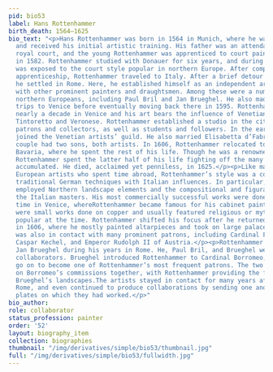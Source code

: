 ```yaml
---
pid: bio53
label: Hans Rottenhammer
birth_death: 1564–1625
bio_text: "<p>Hans Rottenhammer was born in 1564 in Munich, where he was also raised
  and received his initial artistic training. His father was an attendant at the Munich
  royal court, and the young Rottenhammer was apprenticed to court painter Hans Donauer
  in 1582. Rottenhammer studied with Donauer for six years, and during this time he
  was exposed to the court style popular in northern Europe. After completing his
  apprenticeship, Rottenhammer traveled to Italy. After a brief detour in Venice,
  he settled in Rome. Here, he established himself as an independent artist and mingled
  with other prominent painters and draughtsmen. Among these were a number of fellow
  northern Europeans, including Paul Bril and Jan Brueghel. He also made frequent
  trips to Venice before eventually moving back there in 1595. Rottenhammer spent
  nearly a decade in Venice and his art bears the influence of Venetian masters like
  Tintoretto and Veronese. Rottenhammer established a studio in the city and accumulated
  patrons and collectors, as well as students and followers. In the early 1600s, he
  joined the Venetian artists’ guild. He also married Elisabetta d’Fabris, and the
  couple had two sons, both artists. In 1606, Rottenhammer relocated to Augsburg,
  Bavaria, where he spent the rest of his life. Though he was a renowned painter,
  Rottenhammer spent the latter half of his life fighting off the many debts he had
  accumulated. He died, acclaimed yet penniless, in 1625.</p><p>Like many northern
  European artists who spent time abroad, Rottenhammer’s style was a combination of
  traditional German techniques with Italian influences. In particular, Rottenhammer
  employed Northern landscape elements and the compositional and figural means of
  the Italian masters. His most commercially successful works were done during his
  time in Venice, whereRottenhammer became famous for his cabinet paintings. These
  were small works done on copper and usually featured religious or mythological themes
  popular at the time. Rottenhammer shifted his focus after he returned to Augsburg
  in 1606, where he mostly painted altarpieces and took on large palace commissions.He
  was also in contact with many prominent patrons, including Cardinal Federico Borromeo,
  Caspar Kechel, and Emperor Rudolph II of Austria.</p><p>Rottenhammer first encountered
  Jan Brueghel during his years in Rome. He, Paul Bril, and Brueghel were frequent
  collaborators. Brueghel introduced Rottenhammer to Cardinal Borromeo, who would
  go on to become one of Rottenhammer’s most frequent patrons. The two painters worked
  on Borromeo’s commissions together, with Rottenhammer providing the figures for
  Brueghel’s landscapes.The artists stayed in contact for many years after both left
  Rome, and even continued to produce collaborations by sending one another the copper
  plates on which they had worked.</p>"
bio_author:
role: collaborator
status_profession: painter
order: '52'
layout: biography_item
collection: biographies
thumbnail: "/img/derivatives/simple/bio53/thumbnail.jpg"
full: "/img/derivatives/simple/bio53/fullwidth.jpg"
---
```

